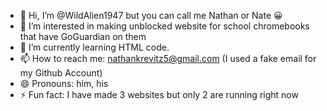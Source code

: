 - 👋 Hi, I’m @WildAlien1947 but you can call me Nathan or Nate 😀
- 👀 I’m interested in making unblocked website for school chromebooks that have GoGuardian on them
- 🌱 I’m currently learning HTML code.
- 📫 How to reach me: nathankrevitz5@gmail.com (I used a fake email for my Github Account)
- 😄 Pronouns: him, his
- ⚡ Fun fact: I have made 3 websites but only 2 are running right now

<!---
WildAlien1947/WildAlien1947 is a ✨ special ✨ repository because its `README.md` (this file) appears on your GitHub profile.
You can click the Preview link to take a look at your changes.
--->
